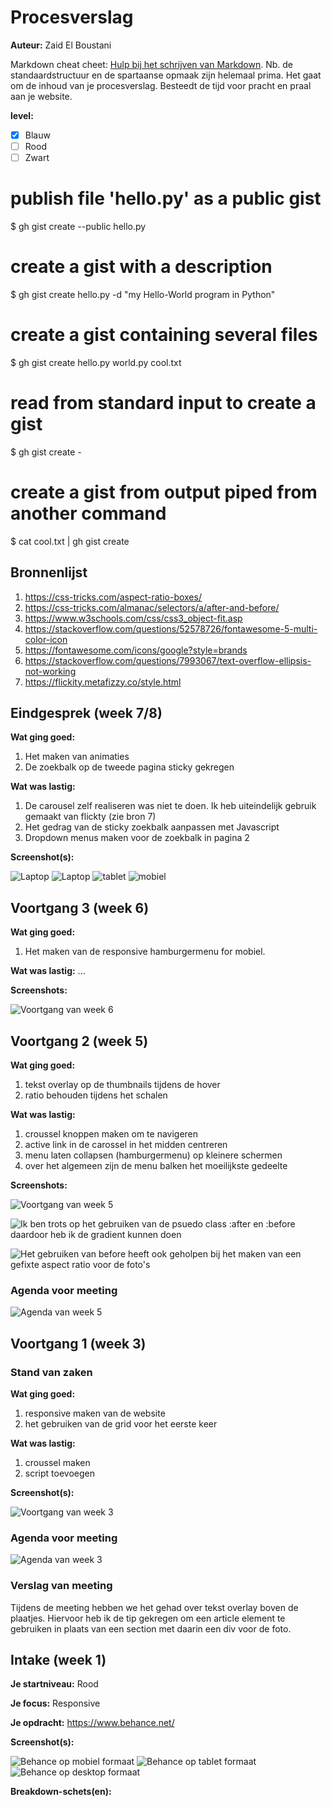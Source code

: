 # Procesverslag
**Auteur:** Zaid El Boustani

Markdown cheat cheet: [Hulp bij het schrijven van Markdown](https://github.com/adam-p/markdown-here/wiki/Markdown-Cheatsheet). Nb. de standaardstructuur en de spartaanse opmaak zijn helemaal prima. Het gaat om de inhoud van je procesverslag. Besteedt de tijd voor pracht en praal aan je website.

**level:**
- [x] Blauw
- [ ] Rood
- [ ] Zwart

# publish file 'hello.py' as a public gist
$ gh gist create --public hello.py

# create a gist with a description
$ gh gist create hello.py -d "my Hello-World program in Python"

# create a gist containing several files
$ gh gist create hello.py world.py cool.txt

# read from standard input to create a gist
$ gh gist create -

# create a gist from output piped from another command
$ cat cool.txt | gh gist create


## Bronnenlijst
1. https://css-tricks.com/aspect-ratio-boxes/
2. https://css-tricks.com/almanac/selectors/a/after-and-before/
3. https://www.w3schools.com/css/css3_object-fit.asp
4. https://stackoverflow.com/questions/52578726/fontawesome-5-multi-color-icon
5. https://fontawesome.com/icons/google?style=brands
6. https://stackoverflow.com/questions/7993067/text-overflow-ellipsis-not-working
7. https://flickity.metafizzy.co/style.html


## Eindgesprek (week 7/8)

**Wat ging goed:**
1. Het maken van animaties
2. De zoekbalk op de tweede pagina sticky gekregen
    
**Wat was lastig:**
1. De carousel zelf realiseren was niet te doen. Ik heb uiteindelijk gebruik gemaakt van flickty (zie bron 7)
2. Het gedrag van de sticky zoekbalk aanpassen met Javascript
3. Dropdown menus maken voor de zoekbalk in pagina 2

**Screenshot(s):**

![Laptop](screenshots/final-laptop.png "Eindresultaat op de laptop")
![Laptop](screenshots/final-laptop-pagina2.png "Eindresultaat op de laptop - tweede pagina")
![tablet](screenshots/final-tablet.png "Eindresultaat op de tablet")
![mobiel](screenshots/final-mobiel.png "Eindresultaat op de mobiel")


## Voortgang 3 (week 6)

**Wat ging goed:**
1. Het maken van de responsive hamburgermenu for mobiel.
    
**Wat was lastig:**
...

**Screenshots:**

![Voortgang van week 6](screenshots/hamburgermenu.png "Voortgang van week 6")

## Voortgang 2 (week 5)

**Wat ging goed:**
1. tekst overlay op de thumbnails tijdens de hover
2. ratio behouden tijdens het schalen
    
**Wat was lastig:**
1. croussel knoppen maken om te navigeren
2. active link in de carossel in het midden centreren
3. menu laten collapsen (hamburgermenu) op kleinere schermen
4. over het algemeen zijn de menu balken het moeilijkste gedeelte 


**Screenshots:**

![Voortgang van week 5](screenshots/voortgang2.png "Voortgang van week 5")

![Ik ben trots op het gebruiken van de psuedo class :after en :before daardoor heb ik de gradient kunnen doen](screenshots/code1.png "Code van de carousel knoppen")

![Het gebruiken van before heeft ook geholpen bij het maken van een gefixte aspect ratio voor de foto's](screenshots/code2.png "Code van de gefixte aspect ratio")

### Agenda voor meeting

![Agenda van week 5](screenshots/agenda-week5.png "Agenda van week 5")



## Voortgang 1 (week 3)

### Stand van zaken

**Wat ging goed:**
1. responsive maken van de website
2. het gebruiken van de grid voor het eerste keer

    
**Wat was lastig:**
1. croussel maken
2. script toevoegen

**Screenshot(s):**

![Voortgang van week 3](screenshots/voortgang1.png "Voortgang week 3")

### Agenda voor meeting

![Agenda van week 3](screenshots/agenda-week3.png "Agenda van week 3")

### Verslag van meeting

Tijdens de meeting hebben we het gehad over tekst overlay boven de plaatjes. Hiervoor heb ik de tip gekregen om een article element te gebruiken in plaats van een section met daarin een div voor de foto.



## Intake (week 1)

**Je startniveau:** Rood

**Je focus:** Responsive

**Je opdracht:** https://www.behance.net/

**Screenshot(s):**

![Behance op mobiel formaat](screenshots/iphone.png "Mobiel formaat")
![Behance op tablet formaat](screenshots/ipad.png "Tablet formaat")
![Behance op desktop formaat](screenshots/laptop.png "Laptop formaat")

**Breakdown-schets(en):**


